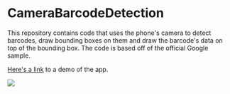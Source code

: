 # CameraBarcodeDetection

This repository contains code that uses the phone's camera to detect barcodes, draw bounding boxes on them and draw the barcode's data on top of the bounding box. The code is based off of the official Google sample.

[Here's a link](https://media.giphy.com/media/3o6nUNtUmFxc3VrmZa/giphy.gif) to a demo of the app.

![](https://media.giphy.com/media/3o6nUNtUmFxc3VrmZa/giphy.gif)
